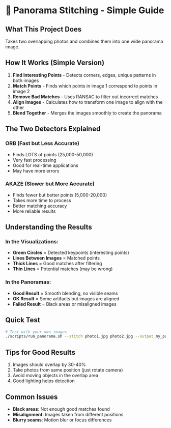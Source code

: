 # 📸 Panorama Stitching - Simple Guide

## What This Project Does

Takes two overlapping photos and combines them into one wide panorama image.

## How It Works (Simple Version)

1. **Find Interesting Points** - Detects corners, edges, unique patterns in both images
2. **Match Points** - Finds which points in image 1 correspond to points in image 2  
3. **Remove Bad Matches** - Uses RANSAC to filter out incorrect matches
4. **Align Images** - Calculates how to transform one image to align with the other
5. **Blend Together** - Merges the images smoothly to create the panorama

## The Two Detectors Explained

### ORB (Fast but Less Accurate)
- Finds LOTS of points (25,000-50,000)
- Very fast processing
- Good for real-time applications
- May have more errors

### AKAZE (Slower but More Accurate)  
- Finds fewer but better points (5,000-20,000)
- Takes more time to process
- Better matching accuracy
- More reliable results

## Understanding the Results

### In the Visualizations:
- **Green Circles** = Detected keypoints (interesting points)
- **Lines Between Images** = Matched points
- **Thick Lines** = Good matches after filtering
- **Thin Lines** = Potential matches (may be wrong)

### In the Panoramas:
- **Good Result** = Smooth blending, no visible seams
- **OK Result** = Some artifacts but images are aligned
- **Failed Result** = Black areas or misaligned images

## Quick Test

```bash
# Test with your own images
./scripts/run_panorama.sh --stitch photo1.jpg photo2.jpg --output my_panorama.jpg
```

## Tips for Good Results

1. Images should overlap by 30-40%
2. Take photos from same position (just rotate camera)
3. Avoid moving objects in the overlap area
4. Good lighting helps detection

## Common Issues

- **Black areas**: Not enough good matches found
- **Misalignment**: Images taken from different positions
- **Blurry seams**: Motion blur or focus differences